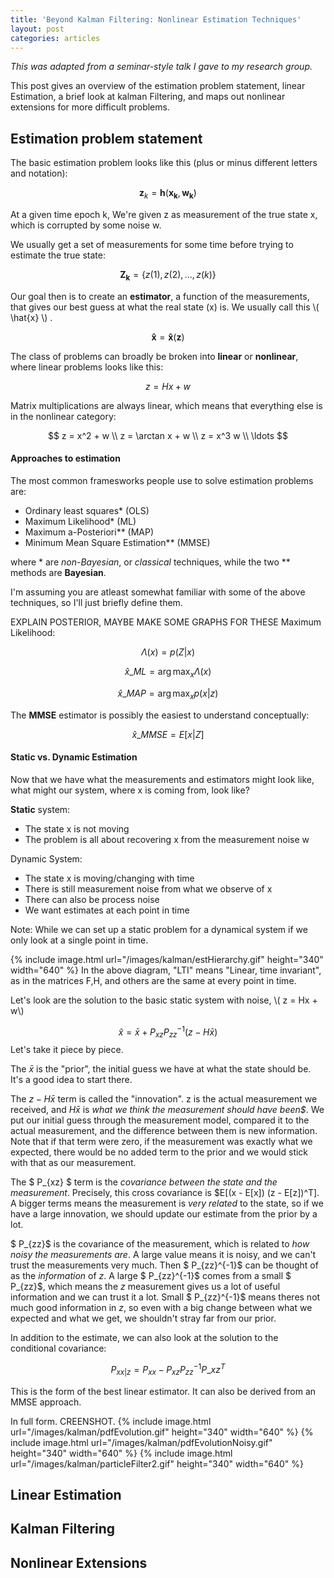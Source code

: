 ```yaml
---
title: 'Beyond Kalman Filtering: Nonlinear Estimation Techniques'
layout: post
categories: articles
---
```

*This was adapted from a seminar-style talk I gave to my research group.*

This post gives an overview of the estimation problem statement, linear Estimation, a brief look at kalman Filtering, and maps out nonlinear extensions for more difficult problems.

## Estimation problem statement

The basic estimation problem looks like this (plus or minus different letters and notation):

$$ \mathbf{z}_k =  \mathbf{h}( \mathbf{x_k} , \mathbf{w_k}) $$

At a given time epoch k, We're given z as measurement of the true state x, which is corrupted by some noise w.

We usually get a set of measurements for some time before trying to estimate the true state:

$$  \mathbf{Z_k} = \left\lbrace z(1), z(2), \dots, z(k) \right\rbrace  $$

Our goal then is to create an **estimator**, a function of the measurements, that gives our best guess at what the real state \(x\) is.
We usually call this \\( \hat{x} \\) .

$$ \mathbf{\hat{x}} =\mathbf{\hat{x}}(\mathbf{z}) $$

The class of problems can broadly be broken into **linear** or **nonlinear**, where linear problems looks like this:

$$ z = Hx + w $$

Matrix multiplications are always linear, which means that everything else is in the nonlinear category:

$$
 z = x^2 + w \\
 z = \arctan x + w \\
 z = x^3 w \\
 \ldots
$$

#### Approaches to estimation

The most common framesworks people use to solve estimation problems are:

- Ordinary least squares\* (OLS)
- Maximum Likelihood\* (ML)
- Maximum a-Posteriori\*\* (MAP)
- Minimum Mean Square Estimation\*\* (MMSE)

where \* are *non-Bayesian*, or *classical* techniques, while the two \*\* methods are **Bayesian**.

I'm assuming you are atleast somewhat familiar with some of the above techniques, so I'll just briefly define them.

EXPLAIN POSTERIOR, MAYBE MAKE SOME GRAPHS FOR THESE
Maximum Likelihood:

$$ \Lambda(x) = p(Z | x) $$

$$ \hat{x}\_{ML} = \arg \max_x \Lambda(x) $$

$$ \hat{x}\_{MAP} = \arg \max_x p(x|z) $$


The **MMSE** estimator is possibly the easiest to understand conceptually:

$$  \hat{x}\_{MMSE} = E[x | Z] $$


#### Static vs. Dynamic Estimation

Now that we have what the measurements and estimators might look like, what might our system, where x is coming from, look like?

**Static** system:

- The state x is not moving
- The problem is all about recovering x from the measurement noise w

Dynamic System:

- The state x is moving/changing with time
- There is still measurement noise from what we observe of x
- There can also be process noise
- We want estimates at each point in time

Note: While we can set up a static problem for a dynamical system if we only look at a single point in time.


{% include image.html url="/images/kalman/estHierarchy.gif" height="340" width="640" %}
In the above diagram, "LTI" means "Linear, time invariant", as in the matrices F,H, and others are the same at every point in time.


Let's look are the solution to the basic static system with noise, \\( z = Hx + w\\)

$$
\hat{x} = \bar{x} + P_{xz} P_{zz}^{-1} (z - H \bar{x})
$$
Let's take it piece by piece.

The $\bar{x}$ is the "prior", the initial guess we have at what the state should be. 
It's a good idea to start there.

The $z - H \bar{x}$ term is called the "innovation".
z is the actual measurement we received, and $H \bar{x}$ is *what we think the measurement should have been$*.
We put our initial guess through the measurement model, compared it to the actual measurement, and the difference between them is new information.
Note that if that term were zero, if the measurement was exactly what we expected, there would be no added term to the prior and we would stick with that as our measurement.

The $ P\_{xz} $ term is the *covariance between the state and the measurement*.
Precisely, this cross covariance is $E[(x - E[x]) (z - E[z])^T].
A bigger terms means the measurement is *very related* to the state, so if we have a large innovation, we should update our estimate from the prior by a lot.

$ P\_{zz}$ is the covariance of the measurement, which is related to *how noisy the measurements are*.
A large value means it is noisy, and we can't trust the measurements very much.
Then $ P\_{zz}^{-1}$ can be thought of as the *information* of $z$.
A large $ P\_{zz}^{-1}$ comes from a small $ P\_{zz}$, which means the $z$ measurement gives us a lot of useful information and we can trust it a lot.
Small $ P\_{zz}^{-1}$ means theres not much good information in $z$, so even with a big change between what we expected and what we get, we shouldn't stray far from our prior.

In addition to the estimate, we can also look at the solution to the conditional covariance:

$$
P_{xx|z} = P_{xx} - P_{xz} P_{zz}^{-1} P\_{xz}^T
$$

This is the form of the best linear estimator.
It can also be derived from an MMSE approach.

In full form.
CREENSHOT.
{% include image.html url="/images/kalman/pdfEvolution.gif" height="340" width="640" %}
{% include image.html url="/images/kalman/pdfEvolutionNoisy.gif" height="340" width="640" %}
{% include image.html url="/images/kalman/particleFilter2.gif" height="340" width="640" %}


## Linear Estimation


## Kalman Filtering


## Nonlinear Extensions
